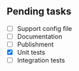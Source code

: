 ## Pending tasks

- [ ] Support config file
- [ ] Documentation
- [ ] Publishment
- [x] Unit tests
- [ ] Integration tests
